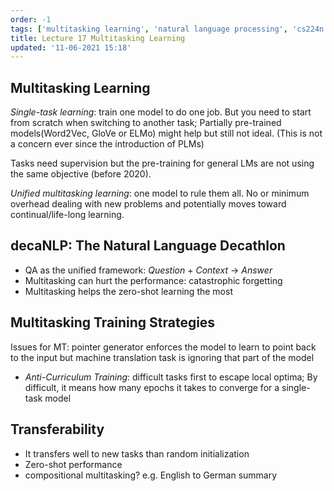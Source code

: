 ```yaml
---
order: -1
tags: ['multitasking learning', 'natural language processing', 'cs224n', 'course']
title: Lecture 17 Multitasking Learning
updated: '11-06-2021 15:18'
---
```


## Multitasking Learning

*Single-task learning*: train one model to do one job. But you need to start from scratch when switching to another task; Partially pre-trained models(Word2Vec, GloVe or ELMo) might help but still not ideal. (This is not a concern ever since the introduction of PLMs)

Tasks need supervision but the pre-training for general LMs are not using the same objective (before 2020).

*Unified multitasking learning*: one model to rule them all. No or minimum overhead dealing with new problems and potentially moves toward continual/life-long learning.

## decaNLP: The Natural Language Decathlon

- QA as the unified framework: *Question* + *Context* -> *Answer*
- Multitasking can hurt the performance: catastrophic forgetting
- Multitasking helps the zero-shot learning the most

## Multitasking Training Strategies

Issues for MT: pointer generator enforces the model to learn to point back to the input but machine translation task is ignoring that part of the model
- *Anti-Curriculum Training*: difficult tasks first to escape local optima; By difficult, it means how many epochs it takes to converge for a single-task model

## Transferability

- It transfers well to new tasks than random initialization
- Zero-shot performance
- compositional multitasking? e.g. English to German summary

